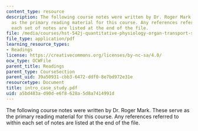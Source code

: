 ```yaml
---
content_type: resource
description: The following course notes were written by Dr. Roger Mark. These serve
  as the primary reading material for this course. Any references referred to within
  each set of notes are listed at the end of the file.
file: /media/courses/hst-542j-quantitative-physiology-organ-transport-systems-spring-2004/a5bd483ad90de6f8628a5d8a7414991d_intro_case_study.pdf
file_type: application/pdf
learning_resource_types:
- Readings
license: https://creativecommons.org/licenses/by-nc-sa/4.0/
ocw_type: OCWFile
parent_title: Readings
parent_type: CourseSection
parent_uid: 39a50931-cbb3-6472-ddf0-8e7bd972e31e
resourcetype: Document
title: intro_case_study.pdf
uid: a5bd483a-d90d-e6f8-628a-5d8a7414991d
---
```

The following course notes were written by Dr. Roger Mark. These serve as the primary reading material for this course. Any references referred to within each set of notes are listed at the end of the file.